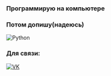 ### Программирую на компьютере
### Потом допишу(надеюсь)   
![Python](https://img.shields.io/badge/python-3670A0?style=for-the-badge&logo=python&logoColor=ffdd54)   

### Для связи:   
[![VK](https://img.shields.io/badge/VK-0077FF?style=for-the-badge&logo=vk&logoColor=white)](https://vk.com/antonckya)
